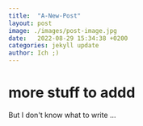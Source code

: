 ```yaml
---
title:  "A-New-Post"
layout: post
image: ./images/post-image.jpg
date:   2022-08-29 15:34:38 +0200
categories: jekyll update
author: Ich ;)
---
```


# more stuff to addd
But I don't know what to write ...
